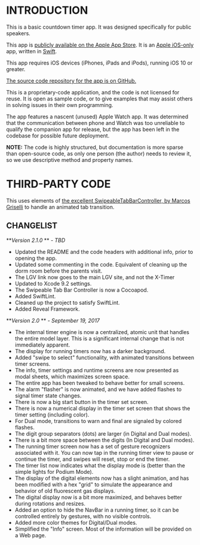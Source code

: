 INTRODUCTION
============
This is a basic countdown timer app. It was designed specifically for public speakers.

This app is [publicly available on the Apple App Store](https://itunes.apple.com/us/app/x-timer/id1244827875?mt=8). It is an [Apple iOS-only](https://www.apple.com/ios) app, written in [Swift](https://www.apple.com/swift/).

This app requires iOS devices (iPhones, iPads and iPods), running iOS 10 or greater.

[The source code repository for the app is on GitHub.](https://github.com/LittleGreenViper/x-timer)

This is a proprietary-code application, and the code is not licensed for reuse. It is open as sample code, or to give examples that may assist others in solving issues in their own programming.

The app features a nascent (unused) Apple Watch app. It was determined that the communication between phone and Watch was too unreliable to qualify the companion app for release, but the app has been left in the codebase for possible future deployment.

**NOTE:** The code is highly structured, but documentation is more sparse than open-source code, as only one person (the author) needs to review it, so we use descriptive method and property names.

THIRD-PARTY CODE
================

This uses elements of [the excellent SwipeableTabBarController, by Marcos Griselli](https://github.com/marcosgriselli/SwipeableTabBarController) to handle an animated tab transition.

CHANGELIST
----------
***Version 2.1.0* ** *- TBD*

- Updated the README and the code headers with additional info, prior to opening the app.
- Updated some commenting in the code. Equivalent of cleaning up the dorm room before the parents visit.
- The LGV link now goes to the main LGV site, and not the X-Timer 
- Updated to Xcode 9.2 settings.
- The Swipeable Tab Bar Controller is now a Cocoapod.
- Added SwiftLint.
- Cleaned up the project to satisfy SwiftLint.
- Added Reveal Framework.

***Version 2.0* ** *- September 19, 2017*

- The internal timer engine is now a centralized, atomic unit that handles the entire model layer. This is a significant internal change that is not immediately apparent.
- The display for running timers now has a darker background.
- Added "swipe to select" functionality, with animated transitions between timer screens.
- The info, timer settings and runtime screens are now presented as modal sheets, which maximizes screen space.
- The entire app has been tweaked to behave better for small screens.
- The alarm "flasher" is now animated, and we have added flashes to signal timer state changes.
- There is now a big start button in the timer set screen.
- There is now a numerical display in the timer set screen that shows the timer setting (including color).
- For Dual mode, transitions to warn and final are signaled by colored flashes.
- The digit group separators (dots) are larger (in Digital and Dual modes).
- There is a bit more space between the digits (In Digital and Dual modes).
- The running timer screen now has a set of gesture recognizers associated with it. You can now tap in the running timer view to pause or continue the timer, and swipes will reset, stop or end the timer.
- The timer list now indicates what the display mode is (better than the simple lights for Podium Mode).
- The display of the digital elements now has a slight animation, and has been modified with a hex "grid" to simulate the appearance and behavior of old fluorescent gas displays.
- The digital display now is a bit more maximized, and behaves better during rotations and resizes.
- Added an option to hide the NavBar in a running timer, so it can be controlled entirely by gestures, with no visible controls.
- Added more color themes for Digital/Dual modes.
- Simplified the "Info" screen. Most of the information will be provided on a Web page.
